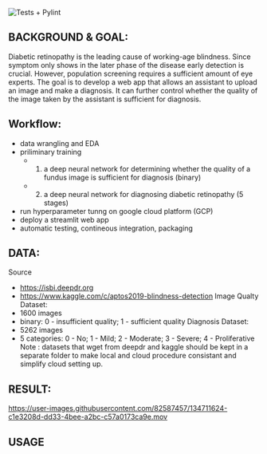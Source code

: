 ![Tests + Pylint](https://github.com/JinglinLi/dr-cloud/workflows/Build%20and%20Test/badge.svg)

## BACKGROUND & GOAL:
Diabetic retinopathy is the leading cause of working-age blindness. Since symptom only shows in the later phase of the disease early detection is crucial. However, population screening requires a sufficient amount of eye experts. 
The goal is to develop a web app that allows an assistant to upload an image and make a diagnosis. It can further control whether the quality of the image taken by the assistant is sufficient for diagnosis.

## Workflow: 
- data wrangling and EDA
- priliminary training
  - 1) a deep neural network for determining whether the quality of a fundus image is sufficient for diagnosis (binary) 
  - 2) a deep neural network for diagnosing diabetic retinopathy (5 stages)
- run hyperparameter tunng on google cloud platform (GCP)
- deploy a streamlit web app
- automatic testing, contineous integration, packaging

## DATA:
Source
- https://isbi.deepdr.org
- https://www.kaggle.com/c/aptos2019-blindness-detection
Image Qualty Dataset:
- 1600 images
- binary: 0 - insufficient quality; 1 - sufficient quality
Diagnosis Dataset:
- 5262 images
- 5 categories: 0 - No; 1 - Mild; 2 - Moderate; 3 - Severe; 4 - Proliferative
Note : datasets that wget from deepdr and kaggle should be kept in a separate folder to make local and cloud procedure consistant and simplify cloud setting up.

## RESULT:

https://user-images.githubusercontent.com/82587457/134711624-c1e3208d-dd33-4bee-a2bc-c57a0173ca9e.mov



## USAGE

